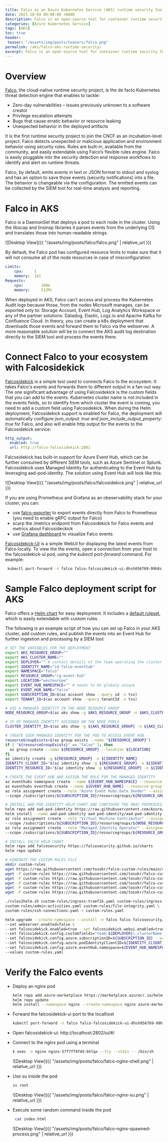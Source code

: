 ```yaml
---
title: Falco as an Azure Kubernetes Service (AKS) runtime security tool
date: 2021-10-04 00:00:00 +0000
description: Falco is an open-source tool for container runtime security that can help you secure Azure Kubernetes Service (AKS) from zero-day vulnerabilities and unexpected behaviors inside containers and in the host OS. Using Flacosidekick, you can add custom fields to the generated events and forward those to your ecosystem of observability and SIEM tools.
categories: [Azure Kubernetes Service]
tags: [AKS]
toc: true 
header:
 teaser: "/assets/img/posts/teasers/falco.png"
permalink: /aks/falco-aks-runtime-security/
excerpt: Falco is an open-source tool for container runtime security that can help you secure Azure Kubernetes Service (AKS) from zero-day vulnerabilities and unexpected behaviors inside containers and in the host OS. Using Flacosidekick, you can add custom fields to the generated events and forward those to your ecosystem of observability and SIEM tools. 
---
```


# Overview

[Falco](https://falco.org), the cloud-native runtime security project, is the de facto Kubernetes threat detection engine that enables to tackle:

* Zero-day vulnerabilities – issues previously unknown to a software creator
* Privilege escalation attempts
* Bugs that cause erratic behavior or resource leaking
* Unexpected behavior in the deployed artifacts

It is the first runtime security project to join the CNCF as an incubation-level project.  Falco detects unexpected or malicious application and environment behavior using security rules. Rules are built-in, available from the community, and easily extendable using Falco’s flexible rules engine. Falco is easily pluggable into the security detection and response workflows to identify and alert on runtime threats.

Falco, by default, emits events in text or JSON format to stdout and syslog and has an option to save those events (security notifications) into a file.  The behavior is changeable via the configuration. The emitted events can be collected by the SIEM tool for real-time analysis and reporting. 

# Falco in AKS

Falco is a DaemonSet that deploys a pod to each node in the cluster. Using the libscap and linsinsp libraries it parses events from the underlying OS and translates those into human-readable strings. 

![Desktop View]({{ "/assets/img/posts/falco/falco.png" | relative_url }})

By default, the Falco pod has configured resource limits to make sure that it will not consume all of the node resources in case of misconfiguration:

```yaml
Limits:
    cpu:     1
    memory:  1Gi
Requests:
    cpu:        100m
    memory:     512Mi
```

When deployed in AKS, Falco can't access and process the Kubernetes Audit logs because those, from the nodes Microsoft manages, can be exported only to: Storage Account, Event Hub, Log Analytics Workspace or any of the partner solutions: Datadog, Elastic, Logz.io and Apache Kafka for Confluence Cloud. In theory, you can create a k8s deployment that downloads those events and forward them to Falco via the webserver. A more reasonable solution will be to connect the AKS audit log destination directly to the SIEM tool and process the events there.

# Connect Falco to your ecosystem with Falcosidekick

[Falcosidekick](https://github.com/falcosecurity/falcosidekick) is a simple tool used to connects Falco to the ecosystem. It takes Falco's events and forwards them to different output in a fan-out way. The one significant advantage of using Falcosidekick is the custom fields that you can add to the events. Kubernetes cluster name is not included in the events fields, so to identify from which cluster the event is coming, you need to add a custom field using Falcosidekick. 
When during the Helm deployment, Falcosidekick support is enabled for Falco, the deployment will automatically configure _json_output: true_ and _json_include_output_property: true_ for Falco, and also will enable http output for the events to the Falcosidekick service:

```yaml
http_output:
  enabled: true
  url: http://falco-falcosidekick:2801
```

Falcosidekick has built-in support for Azure Event Hub, which can be further consumed by different SIEM tools, such as Azure Sentinel or Splunk. Falcosidekick uses Managed Identity for authenticating to the Event Hub by leveraging aad-pod-identity. The solution using Event Hub will look like this:

![Desktop View]({{ "/assets/img/posts/falco/falcosidekick.png" | relative_url }})

If you are using Prometheus and Grafana as an obeservability stack for your cluster, you can: 

* use [falco-exporter](https://github.com/falcosecurity/falco-exporter) to export events directly from Falco to Prometheus (you need to enable gRPC output for Falco)
* scarp the /metrics endpoint from Falcosidekick for Falco events and metrics about Falcosideckick
* use [Grafana dashboard](https://grafana.com/grafana/dashboards/11914) to visualize Falco events

[Falcosidekick-UI](https://github.com/falcosecurity/falcosidekick-ui) is a simple WebUI for displaying the latest events from Falco locally. To view the the events, open a connection from your host to the falcosidekick-ui pod, using the _kubectl port-forward_ command. For example:

```bash
 kubectl port-forward -n falco falco-falcosidekick-ui-8hsh856769-99h8s 2802:2802
```

# Sample Falco deployment script for AKS

Falco offers a [Helm chart](https://github.com/falcosecurity/charts/tree/master/falco) for easy deployment. It includes a [default ruleset](https://github.com/falcosecurity/charts/tree/master/falco/rules), which is easily extendable with custom rules. 

The following is an example script of how you can set up Falco in your AKS cluster, add custom rules, and publish the events into an Event Hub for further ingestion and processing by a SIEM tool:

```bash
# SET THE VARIABLES FOR THE DEPLOYMENT
export AKS_RESOURCE_GROUP=""
export AKS_CLUSTER_NAME=""
export DEPLOYER="" # contact details of the team operating the cluster
export IDENTITY_NAME="id-falco-eventhub"
export NAMESPACE="falco"
export RESOURCE_GROUP="rg-event-hub"
export LOCATION="westeurope"
export EVENT_HUB_NAMESPACE="" # needs to be globaly unique
export EVENT_HUB_NAME="falco"
export SUBSCRIPTION_ID=$(az account show --query id -o tsv)
export TENANT_ID=$(az account show --query tenantId -o tsv)

# USE A MANAGED IDENTITY IN THE NODE RESOURCE GROUP
NODE_RESOURCE_GROUP=$(az aks show -g $AKS_RESOURCE_GROUP -n $AKS_CLUSTER_NAME --query nodeResourceGroup -o tsv --only-show-errors)

# IF OF MANAGED IDENTITY ASSIGNED ON THE NODE POOLS
CLUSTER_IDENTITY_ID=$(az aks show -g ${AKS_RESOURCE_GROUP} -n ${AKS_CLUSTER_NAME} --query identityProfile.kubeletidentity.clientId -o tsv)

# CREATE USER MANAGED IDENTITY FOR THE POD TO ACCESS EVENT HUB
resourceGroupExists=$(az group exists --name "${RESOURCE_GROUP}")
if [ "${resourceGroupExists}" == "false" ]; then 
  az group create --name ${RESOURCE_GROUP} --location ${LOCATION}
fi
az identity create -g ${RESOURCE_GROUP} -n ${IDENTITY_NAME}
IDENTITY_CLIENT_ID="$(az identity show -g ${RESOURCE_GROUP} -n ${IDENTITY_NAME} --query clientId -otsv)"
IDENTITY_RESOURCE_ID="$(az identity show -g ${RESOURCE_GROUP} -n ${IDENTITY_NAME} --query id -otsv)"

# CREATE THE EVENT HUB AND ASSIGN THE ROLE FOR THE MANAGED IDENTITY
az eventhubs namespace create --name ${EVENT_HUB_NAMESPACE} --resource-group ${RESOURCE_GROUP} -l ${LOCATION}
az eventhubs eventhub create --name ${EVENT_HUB_NAME} --resource-group ${RESOURCE_GROUP} --namespace-name ${EVENT_HUB_NAMESPACE}
az role assignment create --role "Azure Event Hubs Data Sender" --assignee $IDENTITY_CLIENT_ID \
--scope /subscriptions/${SUBSCRIPTION_ID}/resourcegroups/${RESOURCE_GROUP}/providers/Microsoft.EventHub/namespaces/${EVENT_HUB_NAMESPACE}/eventhubs/${EVENT_HUB_NAME}

# INSTALL AAD-POD-IDENTITY HELM CHART AND CONFIGURE THE RBAC PREREQUISITES
helm repo add aad-pod-identity https://raw.githubusercontent.com/Azure/aad-pod-identity/master/charts
helm install --name aad-pod-identity aad-pod-identity/aad-pod-identity
az role assignment create --role "Virtual Machine Contributor" --assignee ${CLUSTER_IDENTITY_ID} \
--scope /subscriptions/${SUBSCRIPTION_ID}/resourcegroups/${NODE_RESOURCE_GROUP}
az role assignment create --role "Managed Identity Operator" --assignee ${CLUSTER_IDENTITY_ID} \
--scope /subscriptions/${SUBSCRIPTION_ID}/resourcegroups/${RESOURCE_GROUP}/providers/Microsoft.ManagedIdentity/userAssignedIdentities/${IDENTITY_NAME}

# INSTALL FALCO HELM CHART
helm repo add falcosecurity https://falcosecurity.github.io/charts
helm repo update

# GENERATE THE CUSTOM RULES FILE
mkdir custom-rules
wget https://raw.githubusercontent.com/tosokr/falco-custom-rules/main/rules2helm.sh
wget -P custom-rules https://raw.githubusercontent.com/tosokr/falco-custom-rules/main/custom-rules/ingress-traefik.yaml
wget -P custom-rules https://raw.githubusercontent.com/tosokr/falco-custom-rules/main/custom-rules/ingress-nginx.yaml
wget -P custom-rules https://raw.githubusercontent.com/tosokr/falco-custom-rules/main/custom-rules/admin-activities.yaml
wget -P custom-rules https://raw.githubusercontent.com/tosokr/falco-custom-rules/main/custom-rules/file-integrity.yaml
wget -P custom-rules https://raw.githubusercontent.com/tosokr/falco-custom-rules/main/custom-rules/ssh-connections.yaml

./rules2helm.sh custom-rules/ingress-traefik.yaml custom-rules/ingress-nginx.yaml \
custom-rules/admin-activities.yaml custom-rules/file-integrity.yaml \
custom-rules/ssh-connections.yaml > custom-rules.yaml

helm upgrade --create-namespace --install -n falco falco falcosecurity/falco  \
--set webserver.enabled=false \
--set falcosidekick.enabled=true --set falcosidekick.webui.enabled=true \
--set falcosidekick.config.customfields="team:${DEPLOYER}\,clusterName:${AKS_CLUSTER_NAME}" \
--set falcosidekick.config.azure.subscriptionID=${SUBSCRIPTION_ID} --set falcosidekick.config.azure.resourceGroupName=${RESOURCE_GROUP} \
--set falcosidekick.config.azure.podIdentityClientID=${IDENTITY_CLIENT_ID} --set falcosidekick.config.azure.podIdentityName=${IDENTITY_NAME} \
--set falcosidekick.config.azure.eventHub.namespace=${EVENT_HUB_NAMESPACE} --set falcosidekick.config.azure.eventHub.name=${EVENT_HUB_NAME} \
--values custom-rules.yaml
```

# Verify the Falco events


* Deploy an nginx pod 

  ```bash
  helm repo add azure-marketplace https://marketplace.azurecr.io/helm/v1/repo
  helm repo update
  helm install --namespace nginx --create-namespace nginx azure-marketplace/nginx
  ```

* Forward the falcosidekick-ui port to the localhost

  ```bash
  kubectl port-forward -n falco falco-falcosidekick-ui-8hsh856769-99h8s 2802:2802
  ```

* Open falcosidekick-ui: http://localhost:2802/ui/#/

* Connect to the nginx pod using a terminal

  ```bash
  k exec -n nginx nginx-57f7ff9fdd-bhlqx --tty --stdin -- /bin/sh
  ```
  
  ![Desktop View]({{ "/assets/img/posts/falco/falco-nginx-shell.png" | relative_url }})

* Use su inside the pod

  ```bash
  su root
  ```

  ![Desktop View]({{ "/assets/img/posts/falco/falco-nginx-su.png" | relative_url }})

* Execute some random command inside the pod

  ```bash
   cat index.html
  ```

  ![Desktop View]({{ "/assets/img/posts/falco/falco-nginx-spawned-process.png" | relative_url }})
 